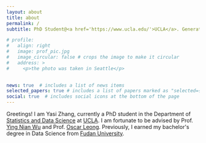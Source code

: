 ```yaml
---
layout: about
title: about
permalink: /
subtitle: PhD Student@<a href='https://www.ucla.edu/'>UCLA</a>. Generative AI, Computer Vision, and Multimodality.

# profile:
#   align: right
#   image: prof_pic.jpg
#   image_circular: false # crops the image to make it circular
#   address: >
#     <p>the photo was taken in Seattle</p>
  

news: true  # includes a list of news items
selected_papers: true # includes a list of papers marked as "selected={true}"
social: true  # includes social icons at the bottom of the page
---
```


Greetings! I am Yasi Zhang, currently a PhD student in the Department of [Statistics and Data Science](https://statistics.ucla.edu/) at [UCLA](https://www.ucla.edu/). I am fortunate to be advised by Prof. [Ying Nian Wu](http://www.stat.ucla.edu/~ywu/) and Prof. [Oscar Leong](https://www.oscarleong.com/). Previously, I earned my bachelor's degree in Data Science from [Fudan University](https://www.fudan.edu.cn/en/).


